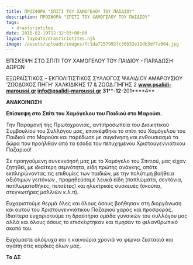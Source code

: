 ```yaml
---
title: ΠΡΟΣΦΟΡΑ "ΣΠΙΤΙ ΤΟΥ ΧΑΜΟΓΕΛΟΥ ΤΟΥ ΠΑΙΔΙΟΥ"
description: ΠΡΟΣΦΟΡΑ "ΣΠΙΤΙ ΤΟΥ ΧΑΜΟΓΕΛΟΥ ΤΟΥ ΠΑΙΔΙΟΥ"
tags:
  - drastiriotites
date: 2015-02-19T12:32:03+00:00
layout: layouts/drastiriotites.njk
image: /assets/uploads/images/fc1da7257992fc36032e11db3df7a664.jpg
---
```

ΕΠΙΣΚΕΨΗ ΣΤΟ ΣΠΙΤΙ ΤΟΥ ΧΑΜΟΓΕΛΟΥ ΤΟΥ ΠΑΙΔΙΟΥ - ΠΑΡΑΔΩΣΗ ΔΩΡΩΝ
<!-- excerpt -->
ΕΞΩΡΑΪΣΤΙΚΟΣ – EKΠΟΛΙΤΙΣΤΙΚΟΣ ΣΥΛΛΟΓΟΣ ΨΑΛΙΔΙΟΥ ΑΜΑΡΟΥΣΙΟΥ ‘ΖΩΟΔΟΧΟΣ ΠΗΓΗ’ ΧΑΛΚΙΔΙΚΗΣ 17 &amp; ΖΩΟΔ.ΠΗΓΗΣ 2 **www.psalidi-maroussi.gr info@psalidi-maroussi.gr** **31****-****12****-201****4**

**ΑΝΑΚΟΙΝΩΣΗ**

**Επίσκεψη στο Σπίτι του Χαμόγελου του Παιδιού στο Μαρούσι.**

Την Παραμονή της Πρωτοχρονιάς, αντιπροσωπεία του Διοικητικού Συμβουλίου του Συλλόγου μας, επισκέφθηκε το σπίτι του Χαμόγελου του Παιδιού στο Μαρούσι και παρέδωσε με συγκίνηση και ενθουσιασμό τα δώρα που προήλθαν από τα έσοδα του πετυχημένου Χριστουγεννιάτικου Παζαριού!

Σε προηγούμενη συνεννόησή μας με το Χαμόγελο του Σπιτιού, μας είχαν ζητηθεί, με ιδιαίτερη σεμνότητα, είδη πρώτης ανάγκης, οπότε εκπληρώνοντας τις επιθυμίες των παιδιών, με την πολύτιμη βοήθεια αξιότιμων γειτόνων , προμηθεύσαμε λευκά είδη (παπλώματα, σεντόνια, παπλωματοθήκες, πετσέτες) και ηλεκτρικές συσκευές (σκούπα, στεγνωτήρες μαλλιών κ.λ.π).

Ευχαριστούμε θερμά όλες και όλους όσους βοήθησαν στη διοργάνωση και αυτού του Χριστουγεννιάτικου Παζαριού χαράς και προσφοράς. Ιδιαίτερα ευχαριστούμε τη δραστήρια ομάδα γυναικών του συλλόγου μας αλλά και όλους όσους το επισκέφτηκαν και τίμησαν το φιλανθρωπικό σκοπό του.

Ευχόμαστε ολόψυχα και η καινούρια χρονιά να φέρνει ζεστασιά και αγάπη στις καρδιές όλων μας.

**Το ΔΣ**
